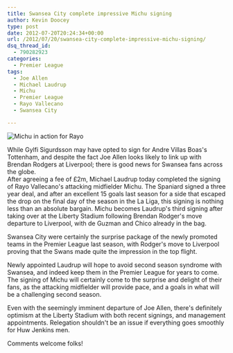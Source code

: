 ```yaml
---
title: Swansea City complete impressive Michu signing
author: Kevin Doocey
type: post
date: 2012-07-20T20:24:34+00:00
url: /2012/07/20/swansea-city-complete-impressive-michu-signing/
dsq_thread_id:
  - 790282923
categories:
  - Premier League
tags:
  - Joe Allen
  - Michael Laudrup
  - Michu
  - Premier League
  - Rayo Vallecano
  - Swansea City

---
```

![Michu in action for Rayo](http://www.footballdigest.org/wp-content/uploads/2012/07/Michu-Swansea-City.jpg)

While Gylfi Sigurdsson may have opted to sign for Andre Villas Boas's Tottenham, and despite the fact Joe Allen looks likely to link up with Brendan Rodgers at Liverpool; there is good news for Swansea fans across the globe.  
After agreeing a fee of £2m, Michael Laudrup today completed the signing of Rayo Vallecano's attacking midfielder Michu. The Spaniard signed a three year deal, and after an excellent 15 goals last season for a side that escaped the drop on the final day of the season in the La Liga, this signing is nothing less than an absolute bargain. Michu becomes <!--more--> Laudrup's third signing after taking over at the Liberty Stadium following Brendan Rodger's move departure to Liverpool, with de Guzman and Chico already in the bag. 

Swansea City were certainly the surprise package of the newly promoted teams in the Premier League last season, with Rodger's move to Liverpool proving that the Swans made quite the impression in the top flight.

Newly appointed Laudrup will hope to avoid second season syndrome with Swansea, and indeed keep them in the Premier League for years to come. The signing of Michu will certainly come to the surprise and delight of their fans, as the attacking midfielder will provide pace, and a goals in what will be a challenging second season.

Even with the seemingly imminent departure of Joe Allen, there's definitely optimism at the Liberty Stadium with both recent signings, and management appointments. Relegation shouldn't be an issue if everything goes smoothly for Huw Jenkins men.

Comments welcome folks!
